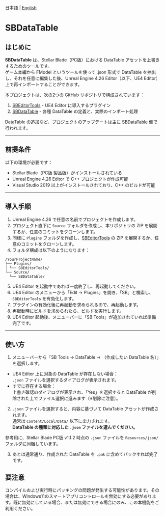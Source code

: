日本語 | [English](../../README.md)

# SBDataTable

## はじめに

**SBDataTable** は、Stellar Blade（PC版）における DataTable アセットを上書きするためのツールです。  
ゲーム本編から FModel というツールを使って .json 形式で DataTable を抽出し、それを任意に編集した後、Unreal Engine 4.26 Editor（以下、UE4 Editor）上で再インポートすることができます。

本プロジェクトは、次の2つの GitHub リポジトリで構成されています：

1. [SBEditorTools](https://github.com/Kiyopon46/SBEditorTools/) - UE4 Editor に導入するプラグイン
2. [SBDataTable](https://github.com/Kiyopon46/SBDataTable/) - 各種 DataTable の定義と、実際のインポート処理

DataTable の追加など、プロジェクトのアップデートは主に [SBDataTable](https://github.com/Kiyopon46/SBDataTable/) 側で行われます。

---

## 前提条件

以下の環境が必要です：

- Stellar Blade（PC版 製品版）がインストールされている
- Unreal Engine 4.26 Editor で C++ プロジェクトが作成可能
- Visual Studio 2019 以上がインストールされており、C++ のビルドが可能

---

## 導入手順

1. Unreal Engine 4.26 で任意の名前でプロジェクトを作成します。
2. プロジェクト直下に `Source` フォルダを作成し、本リポジトリの ZIP を展開するか、任意のコミットをクローンします。
3. 同様に `Plugins` フォルダを作成し、[SBEditorTools](https://github.com/Kiyopon46/SBEditorTools/) の ZIP を展開するか、任意のコミットをクローンします。
4. フォルダ構成は以下のようになります：
```
/YourProjectName/
├── Plugins/
│ └── SBEditorTools/
└── Source/
  └── SBDataTable/
```
5. UE4 Editor を起動中であれば一度終了し、再起動してください。
6. UE4 Editor のメニューから「Edit → Plugins」を開き、「SB」と検索し、`SBEditorTools` を有効化します。
7. プラグインの有効化後に再起動を求められるので、再起動します。
8. 再起動時にビルドを求められたら、ビルドを実行します。
9. UE4 Editor 起動後、メニューバーに「SB Tools」が追加されていれば準備完了です。

---

## 使い方

1. メニューバーから「SB Tools → DataTable → （作成したい DataTable 名）」を選択します。
 - UE4 Editor 上に対象の DataTable が存在しない場合：  
   `.json` ファイルを選択するダイアログが表示されます。
 - すでに存在する場合：  
   上書き確認のダイアログが表示され、「Yes」を選択すると DataTable が削除された上でファイル選択に進みます（※削除に注意）。

2. `.json` ファイルを選択すると、内容に基づいて DataTable アセットが作成されます。  
通常は `Content/Local/Data/` 以下に出力されます。  
**DataTable の種類に対応した `.json` ファイルを選んでください。**

参考用に、Stellar Blade PC版 v1.1.2 時点の `.json` ファイルを `Resources/json/` フォルダに同梱しています。

3. あとは通常通り、作成された DataTable を `.pak` に含めてパックすれば完了です。

## 要注意
コンパイルおよび実行時にパッキングの問題が発生する可能性があります。その場合は、Windows11のスマートアプリコントロールを無効にする必要があります。既に無効にしている場合、または無効にできる場合にのみ、この本機能をご利用ください。
